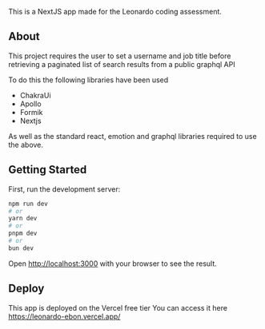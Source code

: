 This is a NextJS app made for the Leonardo coding assessment.

## About

This project requires the user to set a username and job title before retrieving a paginated list of search results from a public graphql API

To do this the following libraries have been used

- ChakraUi
- Apollo
- Formik
- Nextjs

As well as the standard react, emotion and graphql libraries required to use the above.

## Getting Started

First, run the development server:

```bash
npm run dev
# or
yarn dev
# or
pnpm dev
# or
bun dev
```

Open [http://localhost:3000](http://localhost:3000) with your browser to see the result.

## Deploy

This app is deployed on the Vercel free tier
You can access it here https://leonardo-ebon.vercel.app/
